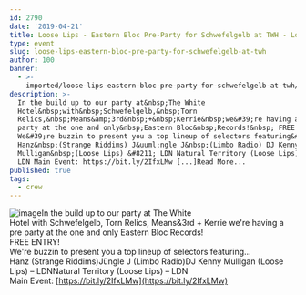 ```yaml
---
id: 2790
date: '2019-04-21'
title: Loose Lips - Eastern Bloc Pre-Party for Schwefelgelb at TWH - Loose Lips
type: event
slug: loose-lips-eastern-bloc-pre-party-for-schwefelgelb-at-twh
author: 100
banner:
  - >-
    imported/loose-lips-eastern-bloc-pre-party-for-schwefelgelb-at-twh/image2790.jpeg
description: >-
  In the build up to our party at&nbsp;The White
  Hotel&nbsp;with&nbsp;Schwefelgelb,&nbsp;Torn
  Relics,&nbsp;Means&amp;3rd&nbsp;+&nbsp;Kerrie&nbsp;we&#39;re having a pre
  party at the one and only&nbsp;Eastern Bloc&nbsp;Records!&nbsp; FREE ENTRY!
  We&#39;re buzzin to present you a top lineup of selectors featuring&#8230;
  Hanz&nbsp;(Strange Riddims) J&uuml;ngle J&nbsp;(Limbo Radio) DJ Kenny
  Mulligan&nbsp;(Loose Lips) &#8211; LDN Natural Territory (Loose Lips) &#8211;
  LDN Main Event: https://bit.ly/2IfxLMw [...]Read More...
published: true
tags:
  - crew
---
```

![image](../imported/loose-lips-eastern-bloc-pre-party-for-schwefelgelb-at-twh/image2790.jpeg)In the build up to our party at The White Hotel with Schwefelgelb, Torn Relics, Means&3rd + Kerrie we're having a pre party at the one and only Eastern Bloc Records!   
FREE ENTRY!  
We're buzzin to present you a top lineup of selectors featuring…  
Hanz (Strange Riddims)Jüngle J (Limbo Radio)DJ Kenny Mulligan (Loose Lips) – LDNNatural Territory (Loose Lips) – LDN  
Main Event: [https://bit.ly/2IfxLMw](https://bit.ly/2IfxLMw)